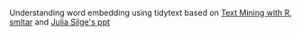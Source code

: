Understanding word embedding using tidytext based on [Text Mining with R](https://www.tidytextmining.com/#welcome-to-text-mining-with-r), [smltar](https://smltar.com/) and [Julia Silge's ppt](https://juliasilge.github.io/why-r-webinar/#1)

